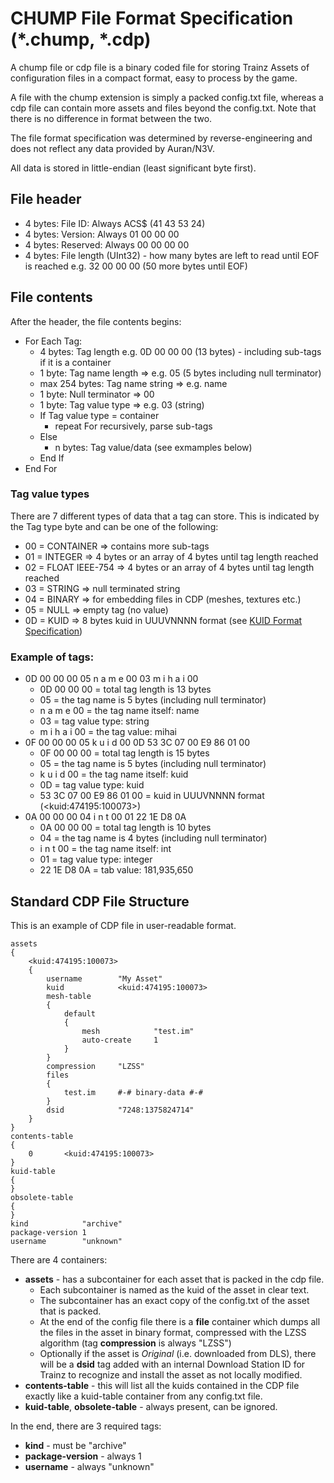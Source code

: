 # CHUMP File Format Specification (*.chump, *.cdp)

A chump file or cdp file is a binary coded file for storing Trainz Assets of configuration files in a compact format, easy to process by the game.

A file with the chump extension is simply a packed config.txt file, whereas a cdp file can contain more assets and files beyond the config.txt. Note that there is no difference in format between the two.

The file format specification was determined by reverse-engineering and does not reflect any data provided by Auran/N3V.

All data is stored in little-endian (least significant byte first).

## File header

* 4 bytes: File ID: Always ACS$ (41 43 53 24)
* 4 bytes: Version: Always 01 00 00 00
* 4 bytes: Reserved: Always 00 00 00 00
* 4 bytes: File length (UInt32) - how many bytes are left to read until EOF is reached e.g. 32 00 00 00 (50 more bytes until EOF)

## File contents

After the header, the file contents begins:

* For Each Tag:  
  * 4 bytes: Tag length e.g. 0D 00 00 00 (13 bytes) - including sub-tags if it is a container  
  * 1 byte: Tag name length => e.g. 05 (5 bytes including null terminator)  
  * max 254 bytes: Tag name string => e.g. name
  * 1 byte: Null terminator => 00
  * 1 byte: Tag value type => e.g. 03 (string)
  *	If Tag value type = container
    * repeat For recursively, parse sub-tags
  * Else
    * n bytes: Tag value/data (see exmamples below)
  * End If
* End For
						
### Tag value types

There are 7 different types of data that a tag can store. This is indicated by the Tag type byte and can be one of the following:

* 00 = CONTAINER => contains more sub-tags
* 01 = INTEGER => 4 bytes or an array of 4 bytes until tag length reached
* 02 = FLOAT IEEE-754 => 4 bytes or an array of 4 bytes until tag length reached
* 03 = STRING => null terminated string
* 04 = BINARY => for embedding files in CDP (meshes, textures etc.)
* 05 = NULL => empty tag (no value)
* 0D = KUID => 8 bytes kuid in UUUVNNNN format (see [KUID Format Specification](kuid-format.md))

### Example of tags:

* 0D 00 00 00 05 n a m e 00 03 m i h a i 00
  * 0D 00 00 00 = total tag length is 13 bytes
  * 05 = the tag name is 5 bytes (including null terminator)
  * n a m e 00 = the tag name itself: name
  * 03 = tag value type: string
  * m i h a i 00 = the tag value: mihai
* 0F 00 00 00 05 k u i d 00 0D 53 3C 07 00 E9 86 01 00
  * 0F 00 00 00 = total tag length is 15 bytes
  * 05 = the tag name is 5 bytes (including null terminator)
  * k u i d 00 = the tag name itself: kuid
  * 0D = tag value type: kuid
  * 53 3C 07 00 E9 86 01 00 = kuid in UUUVNNNN format (\<kuid:474195:100073\>)
* 0A 00 00 00 04 i n t 00 01 22 1E D8 0A
  * 0A 00 00 00 = total tag length is 10 bytes
  * 04 = the tag name is 4 bytes (including null terminator)
  * i n t 00 = the tag name itself: int
  * 01 = tag value type: integer
  * 22 1E D8 0A = tab value: 181,935,650


## Standard CDP File Structure

This is an example of CDP file in user-readable format.

```
assets
{
	<kuid:474195:100073>
	{
		username        "My Asset"
		kuid            <kuid:474195:100073>
		mesh-table
		{
            default
            {
                mesh            "test.im"
                auto-create     1
            }
		}
		compression     "LZSS"
		files
		{
			test.im     #-# binary-data #-#
		}
		dsid            "7248:1375824714"
	}
}
contents-table
{
	0       <kuid:474195:100073>
}
kuid-table
{
}
obsolete-table
{
}
kind            "archive"
package-version 1
username        "unknown"
```

There are 4 containers:
* **assets** - has a subcontainer for each asset that is packed in the cdp file.
  * Each subcontainer is named as the kuid of the asset in clear text.
  * The subcontainer has an exact copy of the config.txt of the asset that is packed.
  * At the end of the config file there is a **file** container which dumps all the files in the asset in binary format, compressed with the LZSS algorithm (tag **compression** is always "LZSS")
  * Optionally if the asset is *Original* (i.e. downloaded from DLS), there will be a **dsid** tag added with an internal Download Station ID for Trainz to recognize and install the asset as not locally modified.
* **contents-table** - this will list all the kuids contained in the CDP file exactly like a kuid-table container from any config.txt file.
* **kuid-table**, **obsolete-table** - always present, can be ignored.

In the end, there are 3 required tags:
* **kind** - must be "archive"
* **package-version** - always 1
* **username** - always "unknown"
